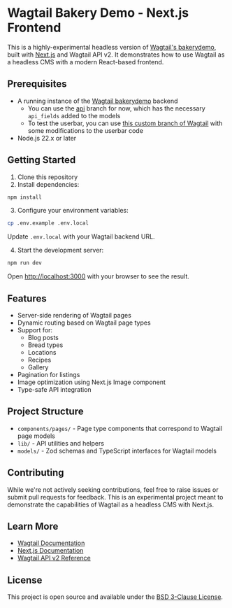 # Wagtail Bakery Demo - Next.js Frontend

This is a highly-experimental headless version of [Wagtail's bakerydemo](https://github.com/wagtail/bakerydemo), built with [Next.js](https://nextjs.org) and Wagtail API v2. It demonstrates how to use Wagtail as a headless CMS with a modern React-based frontend.

## Prerequisites

- A running instance of the [Wagtail bakerydemo](https://github.com/wagtail/bakerydemo) backend
  - You can use the [api](https://github.com/wagtail/bakerydemo/tree/api) branch for now, which has the necessary `api_fields` added to the models
  - To test the userbar, you can use [this custom branch of Wagtail](https://github.com/laymonage/wagtail/tree/headless-userbar-2) with some modifications to the userbar code
- Node.js 22.x or later

## Getting Started

1. Clone this repository
2. Install dependencies:

```bash
npm install
```

3. Configure your environment variables:

```bash
cp .env.example .env.local
```

Update `.env.local` with your Wagtail backend URL.

4. Start the development server:

```bash
npm run dev
```

Open [http://localhost:3000](http://localhost:3000) with your browser to see the result.

## Features

- Server-side rendering of Wagtail pages
- Dynamic routing based on Wagtail page types
- Support for:
  - Blog posts
  - Bread types
  - Locations
  - Recipes
  - Gallery
- Pagination for listings
- Image optimization using Next.js Image component
- Type-safe API integration

## Project Structure

- `components/pages/` - Page type components that correspond to Wagtail page models
- `lib/` - API utilities and helpers
- `models/` - Zod schemas and TypeScript interfaces for Wagtail models

## Contributing

While we're not actively seeking contributions, feel free to raise issues or submit pull requests for feedback. This is an experimental project meant to demonstrate the capabilities of Wagtail as a headless CMS with Next.js.

## Learn More

- [Wagtail Documentation](https://docs.wagtail.org/)
- [Next.js Documentation](https://nextjs.org/docs)
- [Wagtail API v2 Reference](https://docs.wagtail.org/en/stable/advanced_topics/api/index.html)

## License

This project is open source and available under the [BSD 3-Clause License](LICENSE).
